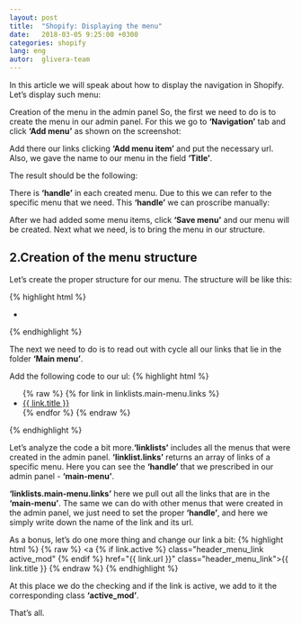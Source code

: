 ```yaml
---
layout: post
title:  "Shopify: Displaying the menu"
date:   2018-03-05 9:25:00 +0300
categories: shopify
lang: eng
autor:  glivera-team
---
```


In this article we will speak about  how to display the navigation in Shopify. Let’s display such menu:
<img alt="" src="../../../../i/output-menu-1.jpg">

Creation of the menu in the admin panel 
So, the first we need to do is to create the menu in our admin panel. For this we go to <b>‘Navigation’</b> tab and click <b>‘Add menu’</b> as shown on the screenshot:
<img alt="" src="../../../../i/output-menu-2.jpg">

Add there our links clicking <b>‘Add menu item’</b> and put the necessary url. Also, we gave the name to our menu in the field <b>‘Title’</b>.

The result should be the following: 
<img alt="" src="../../../../i/output-menu-3.jpg">

There is <b>‘handle’</b> in each created menu. Due to this we can refer to the specific menu that we need. This <b>‘handle’</b> we can proscribe manually:
<img alt="" src="../../../../i/output-menu-4.jpg">

After we had added some menu items, click <b>‘Save menu’</b> and our menu will be created. Next what we need, is to bring the menu in our structure. 

## 2.Creation of the menu structure 
Let’s create the proper structure for our menu. The structure will be like this:

{% highlight html %}
<nav class="header_menu">
	<ul class="header_menu_list">
			<li class="header_menu_item">
				<a href="#" class="header_menu_link"></a>
			</li>
	</ul>
</nav>
{% endhighlight %}

The next we need to do is to read out with cycle all our links that lie in the folder <b>‘Main menu’</b>.

Add the following code to our ul:
{% highlight html %}
<ul class="header_menu_list">
	{% raw  %}
	{% for link in linklists.main-menu.links %}
		<li class="header_menu_item">
			<a href="{{ link.url }}" class="header_menu_link">{{ link.title }}</a>
		</li>
	{% endfor %}
	{% endraw %}
</ul>
{% endhighlight %}

Let’s analyze the code a bit more.<b>‘linklists’</b> includes all the menus that were created in the admin panel. <b>‘linklist.links’</b> returns an array of links of a specific menu. Here you can see the <b>‘handle’</b> that we prescribed in our admin panel - <b>‘main-menu’</b>.

<b>‘linklists.main-menu.links’</b> here we pull out all the links that are in the <b>‘main-menu’</b>. The same we can do with other menus that were created in the admin panel, we just need to set the proper <b>‘handle’</b>, and here we simply write down the name of the link and its url.

As a bonus, let’s do one more thing and change our link a bit: 
{% highlight html %}
{% raw %}
<a {% if link.active %} class="header_menu_link active_mod" {% endif %} href="{{ link.url }}" class="header_menu_link">{{ link.title }}</a>
{% endraw %}
{% endhighlight %}

At this place we do the checking and if the link is active, we add to it the corresponding class <b>‘active_mod’</b>.

That’s all.
